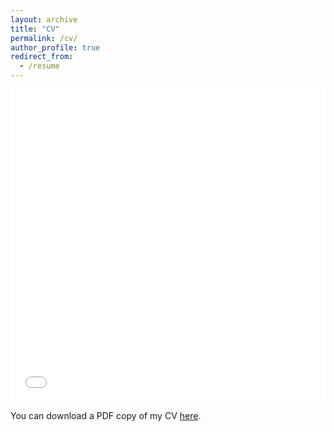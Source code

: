 ```yaml
---
layout: archive
title: "CV"
permalink: /cv/
author_profile: true
redirect_from:
  - /resume
---
```


<iframe src="/files/pdf/CV_Jens.pdf" width="100%" height="500" frameborder="no" border="0" marginwidth="0" marginheight="0"></iframe>

You can download a PDF copy of my CV [here](/files/pdf/CV_Jens.pdf).